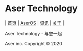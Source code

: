 # Aser Technology
| [首页](index.md) | [AserOS](aseros.md) | [资讯](news.md) | [关于](about.md) |

Aser Technology - 与您一起

Aser inc. Copyright © 2020
